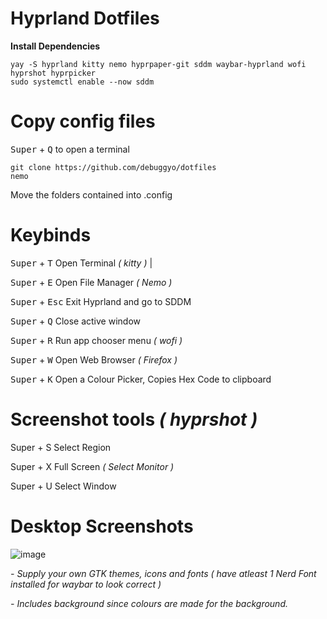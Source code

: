 # Hyprland Dotfiles

**Install Dependencies**

```
yay -S hyprland kitty nemo hyprpaper-git sddm waybar-hyprland wofi hyprshot hyprpicker
sudo systemctl enable --now sddm
```

# Copy config files

<kbd>Super</kbd> + <kbd>Q</kbd> to open a terminal
```
git clone https://github.com/debuggyo/dotfiles
nemo
```
Move the folders contained into .config

# Keybinds

<kbd>Super</kbd> + <kbd>T</kbd>     Open Terminal *( kitty )* |

<kbd>Super</kbd> + <kbd>E</kbd>     Open File Manager *( Nemo )*

<kbd>Super</kbd> + <kbd>Esc</kbd>   Exit Hyprland and go to SDDM

<kbd>Super</kbd> + <kbd>Q</kbd>     Close active window

<kbd>Super</kbd> + <kbd>R</kbd>     Run app chooser menu *( wofi )*

<kbd>Super</kbd> + <kbd>W</kbd>     Open Web Browser *( Firefox )*

<kbd>Super</kbd> + <kbd>K</kbd>     Open a Colour Picker, Copies Hex Code to clipboard


# Screenshot tools *( hyprshot )*

Super + S     Select Region

Super + X     Full Screen *( Select Monitor )*

Super + U     Select Window

# Desktop Screenshots
![image](https://user-images.githubusercontent.com/96699361/218343617-91b59916-a4f9-4635-b9ab-360a80ac4234.png)


*- Supply your own GTK themes, icons and fonts ( have atleast 1 Nerd Font installed for waybar to look correct )*

*- Includes background since colours are made for the background.*
